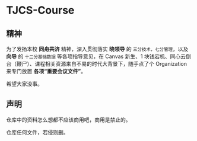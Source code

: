 # TJCS-Course

## 精神

为了发扬本校 **同舟共济** 精神，深入贯彻落实 **晓领导** 的 `三分技术，七分管理`，以及 **向导** 的 `十二分基础数据` 等各项指导意见，在 Canvas 新生、1 块钱宕机、同心云倒台（鞭尸）、课程相关资源来自不易的时代大背景下，随手点了个 Organization 来专门放置 **各项“重要会议文件”**。

希望​​大家没事。

## 声明

仓库中的资料怎么想都不应该商用吧，商用是禁止的。

仓库任何文件，若侵则删。